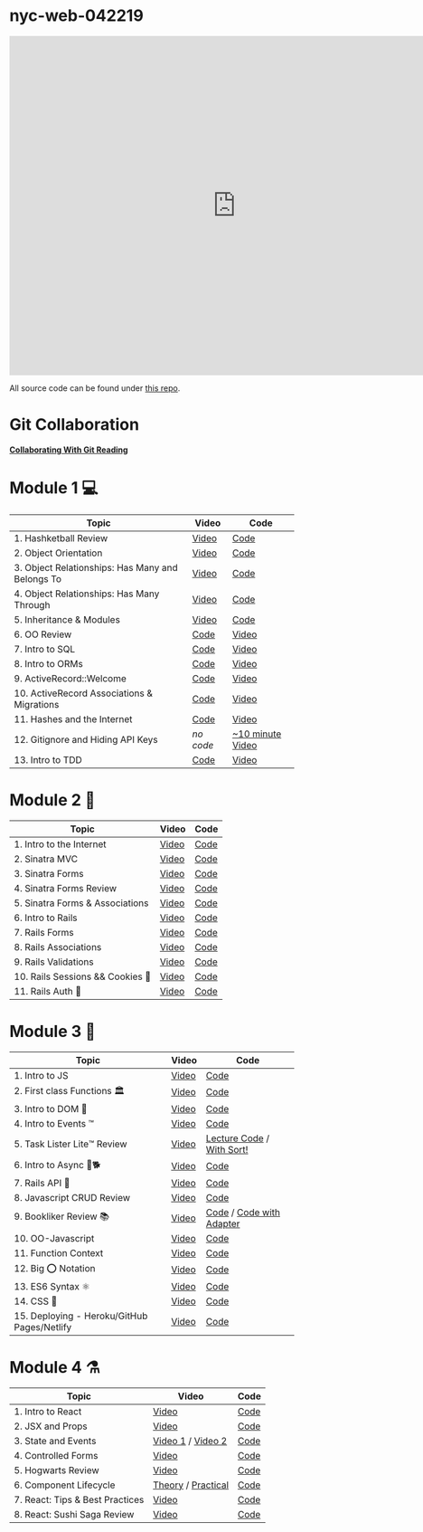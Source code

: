 # nyc-web-042219


<iframe src="https://calendar.google.com/calendar/embed?src=flatironschool.com_q50a6kfvee4633jd987akvl62s%40group.calendar.google.com&ctz=America%2FNew_York" style="border: 0" width="800" height="600" frameborder="0" scrolling="no"></iframe>

All source code can be found under [this repo](https://github.com/learn-co-students/nyc-web-students-042219).

# Git Collaboration

[**Collaborating With Git Reading**](https://github.com/learn-co-students/collaborating-with-git-crash-course)

# Module 1 💻

| **Topic**                  | **Video**                              | **Code**                         |
| -------------------------- | -------------------------------------  | ----------------------------     |
| 1. Hashketball Review      |  [Video](https://www.youtube.com/watch?v=ryZEttt80HE&feature=youtu.be)  |  [Code](https://github.com/learn-co-students/nyc-web-students-042219/tree/master/01-hashketball-review)   |
| 2. Object Orientation | [Video](https://www.youtube.com/watch?v=peEedFFGgNM&feature=youtu.be) | [Code](https://github.com/learn-co-students/nyc-web-students-042219/tree/master/02-intro-to-oo) |
| 3. Object Relationships: Has Many and Belongs To | [Video](https://www.youtube.com/watch?v=1PW3OzrnXWs&feature=youtu.be) | [Code](https://github.com/learn-co-students/nyc-web-students-042219/tree/master/03-oo-relations-one-to-many) |
|4. Object Relationships: Has Many Through | [Video](https://www.youtube.com/watch?v=f2WcEFvnvGE&feature=youtu.be) | [Code](https://github.com/learn-co-students/nyc-web-students-042219/tree/master/04-oo-many-to-many) |
|5. Inheritance & Modules | [Video](https://www.youtube.com/watch?v=RKfAAy-2mwg&feature=youtu.be)| [Code](https://github.com/learn-co-students/nyc-web-students-042219/tree/master/05-object-architecture) |
| 6. OO Review | [Code](https://github.com/learn-co-students/nyc-web-students-042219/tree/master/06-oo-review) | [Video](https://www.youtube.com/watch?v=GS4kdtt7v9E&feature=youtu.be) | 
| 7. Intro to SQL | [Code](https://github.com/learn-co-students/nyc-web-students-042219/tree/master/07-into-to-sql) | [Video](https://www.youtube.com/watch?v=_KTvw2uCNog&feature=youtu.be) |
| 8. Intro to ORMs | [Code](https://github.com/learn-co-students/nyc-web-students-042219/tree/master/08-intro-to-orms) | [Video](https://www.youtube.com/watch?v=bWEOWY4yB_s&feature=youtu.be) |
| 9. ActiveRecord::Welcome | [Code](https://github.com/learn-co-students/nyc-web-students-042219/tree/master/09-dynamic-orms) | [Video](https://www.youtube.com/watch?v=8q08xrdaGeA&feature=youtu.be) |
| 10. ActiveRecord Associations & Migrations | [Code](https://github.com/learn-co-students/nyc-web-students-042219/tree/master/10-activerecord) | [Video](https://www.youtube.com/watch?v=JT87HE8r7Zs&feature=youtu.be) |
| 11. Hashes and the Internet | [Code](https://github.com/learn-co-students/nyc-web-students-042219/tree/master/11-hashes-and-the-internet) | [Video](https://www.youtube.com/watch?v=656xb8_RCN8&feature=youtu.be) |
| 12. Gitignore and Hiding API Keys | _no code_ | [~10 minute Video](https://www.youtube.com/watch?v=5MEpPVREUjE&feature=youtu.be) |
| 13. Intro to TDD | [Code](https://github.com/learn-co-students/nyc-web-students-042219/tree/master/12-intro-to-tdd) | [Video](https://www.youtube.com/watch?v=6DGB_0VGsgg&feature=youtu.be) |

# Module 2 🦁

| **Topic**                  | **Video**                              | **Code**                         |
| -------------------------- | -------------------------------------  | ----------------------------     |
| 1. Intro to the Internet      |  [Video](https://youtu.be/xZTzg7v1jwk)  |  [Code](https://github.com/learn-co-students/nyc-web-students-042219/tree/master/13-rack-intro)   |
| 2. Sinatra MVC     |  [Video](https://youtu.be/AUKtc6Vmvy4)  |  [Code](https://github.com/learn-co-students/nyc-web-students-042219/tree/master/14-sinatra-mvc)   |
| 3. Sinatra Forms     |  [Video](https://youtu.be/dqiG08RgBl4)  |  [Code](https://github.com/learn-co-students/nyc-web-students-042219/tree/master/15-sinatra-forms/rappers)   |
| 4. Sinatra Forms Review     |  [Video](https://youtu.be/aIjl13ZIK88)  |  [Code](https://github.com/learn-co-students/nyc-web-students-042219/tree/master/16-sinatra-forms-review/rappers)   |
| 5. Sinatra Forms & Associations     |  [Video](https://youtu.be/gs7rdKFPl5Q)  |  [Code](https://github.com/learn-co-students/nyc-web-students-042219/tree/master/17-sinatra-forms-associations/rappers)   |
| 6. Intro to Rails     |  [Video](https://youtu.be/UWx_0K9UFMc)  |  [Code](https://github.com/learn-co-students/nyc-web-students-042219/tree/master/18-rails-intro/rapper-app)   |
| 7. Rails Forms     |  [Video](https://youtu.be/vm4zEc-ck8g)  |  [Code](https://github.com/learn-co-students/nyc-web-students-042219/tree/master/19-rails-forms/rapper-app)   |
| 8. Rails Associations     |  [Video](https://youtu.be/J8OLn6pDbDk)  |  [Code](https://github.com/learn-co-students/nyc-web-students-042219/tree/master/20-rails-associations/rapper-app)   |
| 9. Rails Validations     |  [Video](https://youtu.be/h9JDtsbjYdY)  |  [Code](https://github.com/learn-co-students/nyc-web-students-042219/tree/master/20-rails-associations/rapper-app)   |
| 10. Rails Sessions && Cookies 🍪     |  [Video](https://youtu.be/VpYPbqfmADk)  |  [Code](https://github.com/learn-co-students/nyc-web-students-042219/tree/master/21-rails-session)   |
| 11. Rails Auth 🔐     |  [Video](https://youtu.be/Zhf02SpYy-4)  |  [Code](https://github.com/learn-co-students/nyc-web-students-042219/tree/master/22-rails-auth)   |


# Module 3 🤠

| **Topic**                  | **Video**                              | **Code**                         |
| -------------------------- | -------------------------------------  | ----------------------------     |
| 1. Intro to JS     |  [Video](https://youtu.be/aYTKb36Q97c)  |  [Code](https://github.com/learn-co-students/nyc-web-students-042219/tree/master/23-intro-to-js)   |
| 2. First class Functions 🏛     |  [Video](https://youtu.be/7TnIWlEybEI)  |  [Code](https://github.com/learn-co-students/nyc-web-students-042219/tree/master/24-scopes-closures-callbacks)   |
| 3. Intro to DOM 🌲    |  [Video](https://youtu.be/jt0FZPrHJTA)  |  [Code](https://github.com/learn-co-students/nyc-web-students-042219/tree/master/25-DOM-intro)   |
| 4. Intro to Events ™️     |  [Video](https://youtu.be/QNtro9mrOFE)  |  [Code](https://github.com/learn-co-students/nyc-web-students-042219/tree/master/26-intro-to-events)   |
| 5. Task Lister Lite™️ Review | [Video](https://youtu.be/mqTbcSZGBLU) | [Lecture Code](https://github.com/learn-co-students/nyc-web-students-042219/commit/0108d41148edfdac31579703d48b4c90c908cda0) / [With Sort!](https://github.com/learn-co-students/nyc-web-students-042219/tree/master/27-js-task-lister-review) | 
| 6. Intro to Async 🐶🐕 | [Video](https://youtu.be/M-nFOJ877ts) | [Code](https://github.com/learn-co-students/nyc-web-students-040119/tree/master/28-intro-to-AJAX) |
| 7. Rails API 🦍 | [Video](https://youtu.be/3V2zhGoQUks) | [Code](https://github.com/learn-co-students/nyc-web-students-042219/tree/master/28-rails-api) | 
| 8. Javascript CRUD Review | [Video](https://youtu.be/c836D2NDbSo) | [Code](https://github.com/learn-co-students/nyc-web-students-042219/tree/master/29-js-crud-review) |
| 9. Bookliker Review 📚 | [Video](https://youtu.be/Eaoqy5vpHDo) | [Code](https://github.com/learn-co-students/nyc-web-students-042219/tree/master/30-bookliker-review/bookliker-practice-challenge) / [Code with Adapter](https://github.com/learn-co-students/nyc-web-students-042219/blob/master/30-bookliker-review/bookliker-practice-challenge/js/index_with_bonus.js) |
| 10. OO-Javascript | [Video](https://youtu.be/M9zY-5s7-SA) | [Code](https://github.com/learn-co-students/nyc-web-students-042219/tree/master/31-OO-this) |
| 11. Function Context | [Video](https://www.youtube.com/watch?v=9g6XnGGFhXU&feature=youtu.be) | [Code](https://github.com/learn-co-students/nyc-web-students-042219/tree/master/32-function-context) |
| 12. Big ⭕️ Notation | [Video](https://youtu.be/NAH7D-ru6NY) | [Code](https://github.com/learn-co-students/nyc-web-students-042219/tree/master/40-big-o-notation) | 
| 13. ES6 Syntax ⚛️ | [Video](https://youtu.be/AbbdE0paJjo) | [Code](https://github.com/learn-co-students/nyc-web-students-042219/tree/master/35-es6-syntax) |
| 14. CSS 🦅 | [Video](https://www.youtube.com/watch?v=4bVY1kPPoGc) | [Code](https://github.com/learn-co-students/nyc-web-students-042219/tree/master/41-css-basics) |
| 15. Deploying - Heroku/GitHub Pages/Netlify | [Video](https://youtu.be/1OMJTZoso3E) | [Code](https://github.com/learn-co-students/nyc-web-students-042219/tree/master/36-deploying) |

# Module 4 ⚗️

| **Topic**                  | **Video**                              | **Code**                         |
| -------------------------- | -------------------------------------  | ----------------------------     |
| 1. Intro to React     |  [Video](https://youtu.be/25orjCHTtpQ)  |  [Code](https://github.com/learn-co-students/nyc-web-students-042219/tree/master/37-intro-to-react)   |
| 2. JSX and Props     |  [Video](https://youtu.be/IiXqantvAtI)  |  [Code](https://github.com/learn-co-students/nyc-web-students-042219/tree/master/38-jsx-and-props)   |
| 3. State and Events     |  [Video 1](https://youtu.be/9PF_f09CjQc) / [Video 2](https://youtu.be/MoPc8RTBP5k)  |  [Code](https://github.com/learn-co-students/nyc-web-students-042219/tree/master/39-state-and-events)   |
| 4. Controlled Forms    |  [Video](https://youtu.be/IKG_S15dh70)  |  [Code](https://github.com/learn-co-students/nyc-web-students-042219/tree/master/42-controlled-forms)   |
| 5. Hogwarts Review    |  [Video](https://youtu.be/sv8sD9NFRVs)  |  [Code](https://github.com/learn-co-students/nyc-web-students-042219/tree/master/43-hogwarts-review/hogwarts-nyc-web-career-042219)   |
| 6. Component Lifecycle    |  [Theory](https://www.youtube.com/watch?v=D5wwB7LvJrQ) / [Practical](https://youtu.be/qDTmcg-Ko80)  |  [Code](https://github.com/learn-co-students/nyc-web-students-042219/tree/master/44-component-lifecycle)   |
| 7. React: Tips & Best Practices    |  [Video](https://youtu.be/Y-SlswnZ-xo)  |  [Code](https://github.com/learn-co-students/nyc-web-students-042219/tree/master/45-react-best-practices)   |
| 8. React: Sushi Saga Review    |  [Video](https://youtu.be/W8JLwvqT3jE) |  [Code](https://github.com/learn-co-students/nyc-web-students-042219/tree/master/46-react-mock-challenge-review)   |


